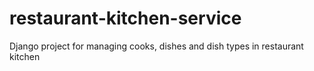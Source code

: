 # restaurant-kitchen-service

Django project for managing cooks, dishes and dish types in restaurant kitchen
